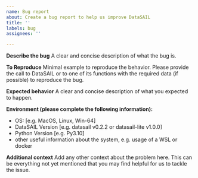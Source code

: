 ```yaml
---
name: Bug report
about: Create a bug report to help us improve DataSAIL
title: ''
labels: bug
assignees: ''

---
```


**Describe the bug**
A clear and concise description of what the bug is.

**To Reproduce**
Minimal example to reproduce the behavior. Please provide the call to DataSAIL or to one of its functions with the required data (if possible) to reproduce the bug.

**Expected behavior**
A clear and concise description of what you expected to happen.

**Environment (please complete the following information):**
 - OS: [e.g. MacOS, Linux, Win-64]
 - DataSAIL Version [e.g. datasail v0.2.2 or datasail-lite v1.0.0]
 - Python Version [e.g. Py3.10]
 - other useful information about the system, e.g. usage of a WSL or docker

**Additional context**
Add any other context about the problem here. This can be everything not yet mentioned that you may find helpful for us to tackle the issue.
